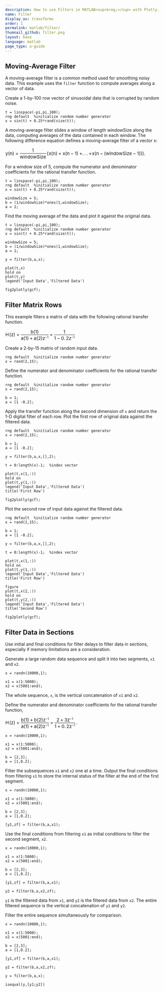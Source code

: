 ```yaml
---
description: How to use Filters in MATLAB<sup>&reg;</sup> with Plotly.
name: Filter
display_as: transforms
order: 1
permalink: matlab/filter/
thumnail_github: filter.png
layout: base
language: matlab
page_type: u-guide
---
```


## Moving-Average Filter

A moving-average filter is a common method used for smoothing noisy data. This example uses the `filter` function to compute averages along a vector of data.

Create a 1-by-100 row vector of sinusoidal data that is corrupted by random noise.

```{matlab}
t = linspace(-pi,pi,100);
rng default  %initialize random number generator
x = sin(t) + 0.25*rand(size(t));
```

A moving-average filter slides a window of length windowSize along the data, computing averages of the data contained in each window. The following difference equation defines a moving-average filter of a vector x:



<div class="code_responsive">

<span><span class="MathEquation" role="math" style="font-size: 15px;"><span class="MathRoot HBox" role="img" aria-label="y leftParenthesis n rightParenthesis equals StartFraction 1 over w i n d o w S i z e EndFraction leftParenthesis x leftParenthesis n rightParenthesis plus x leftParenthesis n minus 1 rightParenthesis plus ldotp ldotp ldotp plus x leftParenthesis n minus leftParenthesis w i n d o w S i z e minus 1 rightParenthesis rightParenthesis rightParenthesis ldotp" style="display: inline-block; position: relative;"><span class="MathRow HBox" style="display: inline-block; position: relative; font-size: 15px;"><span class="MathText MathTextBox text" style="position: relative; margin-left: 0.07em;">y</span><span class="MathText MathTextBox extra1" style="position: relative;">(</span><span class="MathText MathTextBox text" style="position: relative;">n</span><span class="MathText MathTextBox extra1" style="position: relative;">)</span><span class="MathText MathTextBox symbol" style="position: relative; margin-left: 0.277778em;">=</span><span class="MathFraction VBox" style="display: inline-block; position: relative; margin-left: 0.277778em; text-align: center; vertical-align: -11px;"><span class="MathRow HBox" style="display: block; position: relative; font-size: 15px; margin-top: 0px;"><span class="MathText MathTextBox number" style="position: relative;">1</span></span><span class="WhiteSpaceBox" style="display: none;"></span><span class="rulebox" style="display: block; border-bottom-style: solid; border-bottom-width: 1px; width: 100%; height: 0px; z-index: 1; margin-top: 0px;"></span><span class="WhiteSpaceBox" style="display: none;"></span><span class="MathRow HBox" style="display: block; position: relative; font-size: 15px; margin-top: 1px;"><span class="MathText MathTextBox text" style="position: relative;">w</span><span class="MathText MathTextBox text" style="position: relative;">i</span><span class="MathText MathTextBox text" style="position: relative;">n</span><span class="MathText MathTextBox text" style="position: relative;">d</span><span class="MathText MathTextBox text" style="position: relative;">o</span><span class="MathText MathTextBox text" style="position: relative;">w</span><span class="MathText MathTextBox text" style="position: relative;">S</span><span class="MathText MathTextBox text" style="position: relative;">i</span><span class="MathText MathTextBox text" style="position: relative;">z</span><span class="MathText MathTextBox text" style="position: relative;">e</span></span></span><span class="MathRow HBox" style="display: inline-block; position: relative; font-size: 15px; margin-left: 0.166667em;"><span class="MathDelimiter StretchyBox" style="display: inline-block; position: relative; text-align: center;"><span class="MathTextBox extra1" style="position: relative; display: inline-block;">(</span></span><span class="MathText MathTextBox text" style="position: relative; margin-left: 0.05em;">x</span><span class="MathText MathTextBox extra1" style="position: relative;">(</span><span class="MathText MathTextBox text" style="position: relative;">n</span><span class="MathText MathTextBox extra1" style="position: relative;">)</span><span class="MathText MathTextBox symbol" style="position: relative; margin-left: 0.222222em;">+</span><span class="MathText MathTextBox text" style="position: relative; margin-left: 0.272222em;">x</span><span class="MathText MathTextBox extra1" style="position: relative;">(</span><span class="MathText MathTextBox text" style="position: relative;">n</span><span class="MathText MathTextBox symbol" style="position: relative; margin-left: 0.222222em;">−</span><span class="MathText MathTextBox number" style="position: relative; margin-left: 0.222222em;">1</span><span class="MathText MathTextBox extra1" style="position: relative;">)</span><span class="MathText MathTextBox symbol" style="position: relative; margin-left: 0.222222em;">+</span><span class="MathText MathTextBox symbol" style="position: relative;">.</span><span class="MathText MathTextBox symbol" style="position: relative; margin-left: 0.166667em;">.</span><span class="MathText MathTextBox symbol" style="position: relative; margin-left: 0.166667em;">.</span><span class="MathText MathTextBox symbol" style="position: relative; margin-left: 0.166667em;">+</span><span class="MathText MathTextBox text" style="position: relative; margin-left: 0.05em;">x</span><span class="MathText MathTextBox extra1" style="position: relative;">(</span><span class="MathText MathTextBox text" style="position: relative;">n</span><span class="MathText MathTextBox symbol" style="position: relative; margin-left: 0.222222em;">−</span><span class="MathText MathTextBox extra1" style="position: relative; margin-left: 0.222222em;">(</span><span class="MathText MathTextBox text" style="position: relative;">w</span><span class="MathText MathTextBox text" style="position: relative;">i</span><span class="MathText MathTextBox text" style="position: relative;">n</span><span class="MathText MathTextBox text" style="position: relative;">d</span><span class="MathText MathTextBox text" style="position: relative;">o</span><span class="MathText MathTextBox text" style="position: relative;">w</span><span class="MathText MathTextBox text" style="position: relative;">S</span><span class="MathText MathTextBox text" style="position: relative;">i</span><span class="MathText MathTextBox text" style="position: relative;">z</span><span class="MathText MathTextBox text" style="position: relative;">e</span><span class="MathText MathTextBox symbol" style="position: relative; margin-left: 0.222222em;">−</span><span class="MathText MathTextBox number" style="position: relative; margin-left: 0.222222em;">1</span><span class="MathText MathTextBox extra1" style="position: relative;">)</span><span class="MathText MathTextBox extra1" style="position: relative;">)</span><span class="MathDelimiter StretchyBox" style="display: inline-block; position: relative; text-align: center;"><span class="MathTextBox extra1" style="position: relative; display: inline-block;">)</span></span></span><span class="MathText MathTextBox symbol" style="position: relative;">.</span></span></span></span></span>

</div>



For a window size of 5, compute the numerator and denominator coefficients for the rational transfer function.

```{matlab}
t = linspace(-pi,pi,100);
rng default  %initialize random number generator
x = sin(t) + 0.25*rand(size(t));

windowSize = 5; 
b = (1/windowSize)*ones(1,windowSize);
a = 1;
```

Find the moving average of the data and plot it against the original data.

```{matlab}
t = linspace(-pi,pi,100);
rng default  %initialize random number generator
x = sin(t) + 0.25*rand(size(t));

windowSize = 5; 
b = (1/windowSize)*ones(1,windowSize);
a = 1;

y = filter(b,a,x);

plot(t,x)
hold on
plot(t,y)
legend('Input Data','Filtered Data')

fig2plotly(gcf);
```


<!--------------------- EXAMPLE BREAK ------------------------->

## Filter Matrix Rows

This example filters a matrix of data with the following rational transfer function.



<div class="code_responsive">

<span><span class="MathEquation" role="math" style="font-size: 15px;"><span class="MathRoot HBox" role="img" aria-label="H leftParenthesis z rightParenthesis equals StartFraction b leftParenthesis 1 rightParenthesis over a leftParenthesis 1 rightParenthesis plus a leftParenthesis 2 rightParenthesis z toThePowerOf minus 1 baseline EndFraction equals StartFraction 1 over 1 minus 0 ldotp 2 z toThePowerOf minus 1 baseline EndFraction" style="display: inline-block; position: relative;"><span class="MathRow HBox" style="display: inline-block; position: relative; font-size: 15px;"><span class="MathText MathTextBox text" style="position: relative; margin-left: 0.05em; margin-right: 0.1em;">H</span><span class="MathText MathTextBox extra1" style="position: relative;">(</span><span class="MathText MathTextBox text" style="position: relative;">z</span><span class="MathText MathTextBox extra1" style="position: relative;">)</span><span class="MathText MathTextBox symbol" style="position: relative; margin-left: 0.277778em;">=</span><span class="MathFraction VBox" style="display: inline-block; position: relative; margin-left: 0.277778em; text-align: center; vertical-align: -12px;"><span class="MathRow HBox" style="display: block; position: relative; font-size: 15px; margin-top: 0px;"><span class="MathText MathTextBox text" style="position: relative;">b</span><span class="MathText MathTextBox extra1" style="position: relative;">(</span><span class="MathText MathTextBox number" style="position: relative;">1</span><span class="MathText MathTextBox extra1" style="position: relative;">)</span></span><span class="WhiteSpaceBox" style="display: none;"></span><span class="rulebox" style="display: block; border-bottom-style: solid; border-bottom-width: 1px; width: 100%; height: 0px; z-index: 1; margin-top: 0px;"></span><span class="WhiteSpaceBox" style="display: none;"></span><span class="MathRow HBox" style="display: block; position: relative; font-size: 15px; margin-top: 1px;"><span class="MathText MathTextBox text" style="position: relative;">a</span><span class="MathText MathTextBox extra1" style="position: relative;">(</span><span class="MathText MathTextBox number" style="position: relative;">1</span><span class="MathText MathTextBox extra1" style="position: relative;">)</span><span class="MathText MathTextBox symbol" style="position: relative; margin-left: 0.222222em;">+</span><span class="MathText MathTextBox text" style="position: relative; margin-left: 0.222222em;">a</span><span class="MathText MathTextBox extra1" style="position: relative;">(</span><span class="MathText MathTextBox number" style="position: relative;">2</span><span class="MathText MathTextBox extra1" style="position: relative;">)</span><span class="MathScript HBox" style="display: inline-block; position: relative; font-size: 15px;"><span class="MathRow HBox" style="display: inline-block; position: relative; font-size: 15px;"><span class="MathText MathTextBox text" style="position: relative;">z</span></span><span class="VBox" style="display: inline-block; position: relative; text-align: left; vertical-align: 5px;"><span class="MathRow HBox" style="display: block; position: relative; font-size: 10px; margin-top: 0px;"><span class="MathText MathTextBox symbol" style="position: relative;">−</span><span class="MathText MathTextBox number" style="position: relative;">1</span></span></span></span></span></span><span class="MathText MathTextBox symbol" style="position: relative; margin-left: 0.277778em;">=</span><span class="MathFraction VBox" style="display: inline-block; position: relative; margin-left: 0.277778em; text-align: center; vertical-align: -12px;"><span class="MathRow HBox" style="display: block; position: relative; font-size: 15px; margin-top: 0px;"><span class="MathText MathTextBox number" style="position: relative;">1</span></span><span class="WhiteSpaceBox" style="display: none;"></span><span class="rulebox" style="display: block; border-bottom-style: solid; border-bottom-width: 1px; width: 100%; height: 0px; z-index: 1; margin-top: 0px;"></span><span class="WhiteSpaceBox" style="display: none;"></span><span class="MathRow HBox" style="display: block; position: relative; font-size: 15px; margin-top: 1px;"><span class="MathText MathTextBox number" style="position: relative;">1</span><span class="MathText MathTextBox symbol" style="position: relative; margin-left: 0.222222em;">−</span><span class="MathText MathTextBox number" style="position: relative; margin-left: 0.222222em;">0</span><span class="MathText MathTextBox symbol" style="position: relative;">.</span><span class="MathText MathTextBox number" style="position: relative; margin-left: 0.166667em;">2</span><span class="MathScript HBox" style="display: inline-block; position: relative; font-size: 15px;"><span class="MathRow HBox" style="display: inline-block; position: relative; font-size: 15px;"><span class="MathText MathTextBox text" style="position: relative;">z</span></span><span class="VBox" style="display: inline-block; position: relative; text-align: left; vertical-align: 5px;"><span class="MathRow HBox" style="display: block; position: relative; font-size: 10px; margin-top: 0px;"><span class="MathText MathTextBox symbol" style="position: relative;">−</span><span class="MathText MathTextBox number" style="position: relative;">1</span></span></span></span></span></span></span></span></span></span>

</div>



Create a 2-by-15 matrix of random input data. 

```{matlab}
rng default  %initialize random number generator
x = rand(2,15);
```

Define the numerator and denominator coefficients for the rational transfer function.

```{matlab}
rng default  %initialize random number generator
x = rand(2,15);

b = 1;
a = [1 -0.2];
```

Apply the transfer function along the second dimension of `x` and return the 1-D digital filter of each row. Plot the first row of original data against the filtered data.

```{matlab}
rng default  %initialize random number generator
x = rand(2,15);

b = 1;
a = [1 -0.2];

y = filter(b,a,x,[],2);

t = 0:length(x)-1;  %index vector

plot(t,x(1,:))
hold on
plot(t,y(1,:))
legend('Input Data','Filtered Data')
title('First Row')

fig2plotly(gcf);
```

Plot the second row of input data against the filtered data.

```{matlab}
rng default  %initialize random number generator
x = rand(2,15);

b = 1;
a = [1 -0.2];

y = filter(b,a,x,[],2);

t = 0:length(x)-1;  %index vector

plot(t,x(1,:))
hold on
plot(t,y(1,:))
legend('Input Data','Filtered Data')
title('First Row')

figure
plot(t,x(2,:))
hold on
plot(t,y(2,:))
legend('Input Data','Filtered Data')
title('Second Row')

fig2plotly(gcf);
```

<!--------------------- EXAMPLE BREAK ------------------------->

## Filter Data in Sections

Use initial and final conditions for filter delays to filter data in sections, especially if memory limitations are a consideration.

Generate a large random data sequence and split it into two segments, `x1` and `x2`.

```{matlab}
x = randn(10000,1);

x1 = x(1:5000);
x2 = x(5001:end);
```

The whole sequence, `x`, is the vertical concatenation of `x1` and `x2`.

Define the numerator and denominator coefficients for the rational transfer function, 


<div class="code_responsive">

<span><span class="MathEquation" role="math" style="font-size: 15px;"><span class="MathRoot HBox" role="img" aria-label="H leftParenthesis z rightParenthesis equals StartFraction b leftParenthesis 1 rightParenthesis plus b leftParenthesis 2 rightParenthesis z toThePowerOf minus 1 baseline over a leftParenthesis 1 rightParenthesis plus a leftParenthesis 2 rightParenthesis z toThePowerOf minus 1 baseline EndFraction equals StartFraction 2 plus 3 z toThePowerOf minus 1 baseline over 1 plus 0 ldotp 2 z toThePowerOf minus 1 baseline EndFraction ldotp" style="display: inline-block; position: relative;"><span class="MathRow HBox" style="display: inline-block; position: relative; font-size: 15px;"><span class="MathText MathTextBox text" style="position: relative; margin-left: 0.05em; margin-right: 0.1em;">H</span><span class="MathText MathTextBox extra1" style="position: relative;">(</span><span class="MathText MathTextBox text" style="position: relative;">z</span><span class="MathText MathTextBox extra1" style="position: relative;">)</span><span class="MathText MathTextBox symbol" style="position: relative; margin-left: 0.277778em;">=</span><span class="MathFraction VBox" style="display: inline-block; position: relative; margin-left: 0.277778em; text-align: center; vertical-align: -12px;"><span class="MathRow HBox" style="display: block; position: relative; font-size: 15px; margin-top: 0px;"><span class="MathText MathTextBox text" style="position: relative;">b</span><span class="MathText MathTextBox extra1" style="position: relative;">(</span><span class="MathText MathTextBox number" style="position: relative;">1</span><span class="MathText MathTextBox extra1" style="position: relative;">)</span><span class="MathText MathTextBox symbol" style="position: relative; margin-left: 0.222222em;">+</span><span class="MathText MathTextBox text" style="position: relative; margin-left: 0.222222em;">b</span><span class="MathText MathTextBox extra1" style="position: relative;">(</span><span class="MathText MathTextBox number" style="position: relative;">2</span><span class="MathText MathTextBox extra1" style="position: relative;">)</span><span class="MathScript HBox" style="display: inline-block; position: relative; font-size: 15px;"><span class="MathRow HBox" style="display: inline-block; position: relative; font-size: 15px;"><span class="MathText MathTextBox text" style="position: relative;">z</span></span><span class="VBox" style="display: inline-block; position: relative; text-align: left; vertical-align: 5px;"><span class="MathRow HBox" style="display: block; position: relative; font-size: 10px; margin-top: 0px;"><span class="MathText MathTextBox symbol" style="position: relative;">−</span><span class="MathText MathTextBox number" style="position: relative;">1</span></span></span></span></span><span class="WhiteSpaceBox" style="display: none;"></span><span class="rulebox" style="display: block; border-bottom-style: solid; border-bottom-width: 1px; width: 100%; height: 0px; z-index: 1; margin-top: 0px;"></span><span class="WhiteSpaceBox" style="display: none;"></span><span class="MathRow HBox" style="display: block; position: relative; font-size: 15px; margin-top: 1px;"><span class="MathText MathTextBox text" style="position: relative;">a</span><span class="MathText MathTextBox extra1" style="position: relative;">(</span><span class="MathText MathTextBox number" style="position: relative;">1</span><span class="MathText MathTextBox extra1" style="position: relative;">)</span><span class="MathText MathTextBox symbol" style="position: relative; margin-left: 0.222222em;">+</span><span class="MathText MathTextBox text" style="position: relative; margin-left: 0.222222em;">a</span><span class="MathText MathTextBox extra1" style="position: relative;">(</span><span class="MathText MathTextBox number" style="position: relative;">2</span><span class="MathText MathTextBox extra1" style="position: relative;">)</span><span class="MathScript HBox" style="display: inline-block; position: relative; font-size: 15px;"><span class="MathRow HBox" style="display: inline-block; position: relative; font-size: 15px;"><span class="MathText MathTextBox text" style="position: relative;">z</span></span><span class="VBox" style="display: inline-block; position: relative; text-align: left; vertical-align: 5px;"><span class="MathRow HBox" style="display: block; position: relative; font-size: 10px; margin-top: 0px;"><span class="MathText MathTextBox symbol" style="position: relative;">−</span><span class="MathText MathTextBox number" style="position: relative;">1</span></span></span></span></span></span><span class="MathText MathTextBox symbol" style="position: relative; margin-left: 0.277778em;">=</span><span class="MathFraction VBox" style="display: inline-block; position: relative; margin-left: 0.277778em; text-align: center; vertical-align: -12px;"><span class="MathRow HBox" style="display: block; position: relative; font-size: 15px; margin-top: 0px;"><span class="MathText MathTextBox number" style="position: relative;">2</span><span class="MathText MathTextBox symbol" style="position: relative; margin-left: 0.222222em;">+</span><span class="MathText MathTextBox number" style="position: relative; margin-left: 0.222222em;">3</span><span class="MathScript HBox" style="display: inline-block; position: relative; font-size: 15px;"><span class="MathRow HBox" style="display: inline-block; position: relative; font-size: 15px;"><span class="MathText MathTextBox text" style="position: relative;">z</span></span><span class="VBox" style="display: inline-block; position: relative; text-align: left; vertical-align: 5px;"><span class="MathRow HBox" style="display: block; position: relative; font-size: 10px; margin-top: 0px;"><span class="MathText MathTextBox symbol" style="position: relative;">−</span><span class="MathText MathTextBox number" style="position: relative;">1</span></span></span></span></span><span class="WhiteSpaceBox" style="display: none;"></span><span class="rulebox" style="display: block; border-bottom-style: solid; border-bottom-width: 1px; width: 100%; height: 0px; z-index: 1; margin-top: 0px;"></span><span class="WhiteSpaceBox" style="display: none;"></span><span class="MathRow HBox" style="display: block; position: relative; font-size: 15px; margin-top: 1px;"><span class="MathText MathTextBox number" style="position: relative;">1</span><span class="MathText MathTextBox symbol" style="position: relative; margin-left: 0.222222em;">+</span><span class="MathText MathTextBox number" style="position: relative; margin-left: 0.222222em;">0</span><span class="MathText MathTextBox symbol" style="position: relative;">.</span><span class="MathText MathTextBox number" style="position: relative; margin-left: 0.166667em;">2</span><span class="MathScript HBox" style="display: inline-block; position: relative; font-size: 15px;"><span class="MathRow HBox" style="display: inline-block; position: relative; font-size: 15px;"><span class="MathText MathTextBox text" style="position: relative;">z</span></span><span class="VBox" style="display: inline-block; position: relative; text-align: left; vertical-align: 5px;"><span class="MathRow HBox" style="display: block; position: relative; font-size: 10px; margin-top: 0px;"><span class="MathText MathTextBox symbol" style="position: relative;">−</span><span class="MathText MathTextBox number" style="position: relative;">1</span></span></span></span></span></span><span class="MathText MathTextBox symbol" style="position: relative; margin-left: 0.166667em;">.</span></span></span></span></span>

</div>



```{matlab}
x = randn(10000,1);

x1 = x(1:5000);
x2 = x(5001:end);

b = [2,3];
a = [1,0.2];
```

Filter the subsequences `x1` and `x2` one at a time. Output the final conditions from filtering `x1` to store the internal status of the filter at the end of the first segment.

```{matlab}
x = randn(10000,1);

x1 = x(1:5000);
x2 = x(5001:end);

b = [2,3];
a = [1,0.2];

[y1,zf] = filter(b,a,x1);
```

Use the final conditions from filtering `x1` as initial conditions to filter the second segment, `x2`.

```{matlab}
x = randn(10000,1);

x1 = x(1:5000);
x2 = x(5001:end);

b = [2,3];
a = [1,0.2];

[y1,zf] = filter(b,a,x1);

y2 = filter(b,a,x2,zf);
```

`y1` is the filtered data from `x1`, and `y2` is the filtered data from `x2`. The entire filtered sequence is the vertical concatenation of `y1` and `y2`.

Filter the entire sequence simultaneously for comparison.

```{matlab}
x = randn(10000,1);

x1 = x(1:5000);
x2 = x(5001:end);

b = [2,3];
a = [1,0.2];

[y1,zf] = filter(b,a,x1);

y2 = filter(b,a,x2,zf);

y = filter(b,a,x);

isequal(y,[y1;y2])
```


<!--------------------- EXAMPLE BREAK ------------------------->

